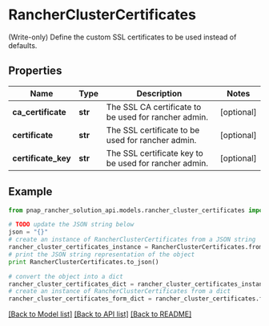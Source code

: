 # RancherClusterCertificates

(Write-only) Define the custom SSL certificates to be used instead of defaults.

## Properties

Name | Type | Description | Notes
------------ | ------------- | ------------- | -------------
**ca_certificate** | **str** | The SSL CA certificate to be used for rancher admin. | [optional] 
**certificate** | **str** | The SSL certificate to be used for rancher admin. | [optional] 
**certificate_key** | **str** | The SSL certificate key to be used for rancher admin. | [optional] 

## Example

```python
from pnap_rancher_solution_api.models.rancher_cluster_certificates import RancherClusterCertificates

# TODO update the JSON string below
json = "{}"
# create an instance of RancherClusterCertificates from a JSON string
rancher_cluster_certificates_instance = RancherClusterCertificates.from_json(json)
# print the JSON string representation of the object
print RancherClusterCertificates.to_json()

# convert the object into a dict
rancher_cluster_certificates_dict = rancher_cluster_certificates_instance.to_dict()
# create an instance of RancherClusterCertificates from a dict
rancher_cluster_certificates_form_dict = rancher_cluster_certificates.from_dict(rancher_cluster_certificates_dict)
```
[[Back to Model list]](../README.md#documentation-for-models) [[Back to API list]](../README.md#documentation-for-api-endpoints) [[Back to README]](../README.md)


